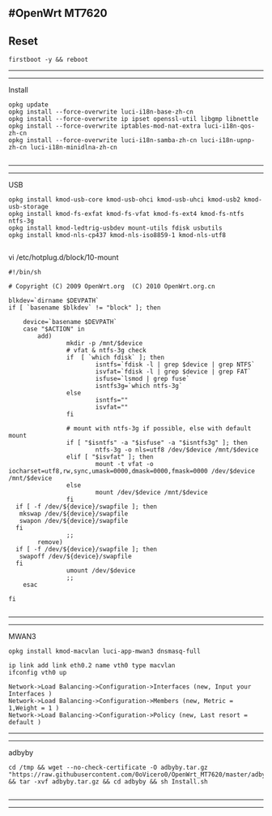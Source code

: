 #OpenWrt MT7620
-------------------------------------------------------------------------------
Reset
-------------------------------------------------------------------------------
```
firstboot -y && reboot
```
-------------------------------------------------------------------------------

-------------------------------------------------------------------------------
Install
```
opkg update
opkg install --force-overwrite luci-i18n-base-zh-cn
opkg install --force-overwrite ip ipset openssl-util libgmp libnettle
opkg install --force-overwrite iptables-mod-nat-extra luci-i18n-qos-zh-cn
opkg install --force-overwrite luci-i18n-samba-zh-cn luci-i18n-upnp-zh-cn luci-i18n-minidlna-zh-cn
   
```
-------------------------------------------------------------------------------

-------------------------------------------------------------------------------
USB
```
opkg install kmod-usb-core kmod-usb-ohci kmod-usb-uhci kmod-usb2 kmod-usb-storage 
opkg install kmod-fs-exfat kmod-fs-vfat kmod-fs-ext4 kmod-fs-ntfs ntfs-3g
opkg install kmod-ledtrig-usbdev mount-utils fdisk usbutils
opkg install kmod-nls-cp437 kmod-nls-iso8859-1 kmod-nls-utf8
     
```
vi /etc/hotplug.d/block/10-mount
```
#!/bin/sh

# Copyright (C) 2009 OpenWrt.org  (C) 2010 OpenWrt.org.cn

blkdev=`dirname $DEVPATH`
if [ `basename $blkdev` != "block" ]; then

    device=`basename $DEVPATH`
    case "$ACTION" in
        add)
                mkdir -p /mnt/$device
                # vfat & ntfs-3g check
                if  [ `which fdisk` ]; then
                        isntfs=`fdisk -l | grep $device | grep NTFS`
                        isvfat=`fdisk -l | grep $device | grep FAT`
                        isfuse=`lsmod | grep fuse`
                        isntfs3g=`which ntfs-3g`
                else
                        isntfs=""
                        isvfat=""
                fi

                # mount with ntfs-3g if possible, else with default mount
                if [ "$isntfs" -a "$isfuse" -a "$isntfs3g" ]; then
                        ntfs-3g -o nls=utf8 /dev/$device /mnt/$device
                elif [ "$isvfat" ]; then
                        mount -t vfat -o iocharset=utf8,rw,sync,umask=0000,dmask=0000,fmask=0000 /dev/$device /mnt/$device
                else
                        mount /dev/$device /mnt/$device
                fi
  if [ -f /dev/${device}/swapfile ]; then
   mkswap /dev/${device}/swapfile
   swapon /dev/${device}/swapfile
  fi
                ;;
        remove)
  if [ -f /dev/${device}/swapfile ]; then
   swapoff /dev/${device}/swapfile
  fi
                umount /dev/$device
                ;;
    esac

fi
   
```
-------------------------------------------------------------------------------

-------------------------------------------------------------------------------
MWAN3
```
opkg install kmod-macvlan luci-app-mwan3 dnsmasq-full

ip link add link eth0.2 name vth0 type macvlan
ifconfig vth0 up

Network->Load Balancing->Configuration->Interfaces (new, Input your Interfaces )
Network->Load Balancing->Configuration->Members (new, Metric = 1,Weight = 1 )
Network->Load Balancing->Configuration->Policy (new, Last resort = default )
```
-------------------------------------------------------------------------------

-------------------------------------------------------------------------------
adbyby
```
cd /tmp && wget --no-check-certificate -O adbyby.tar.gz "https://raw.githubusercontent.com/0oVicero0/OpenWrt_MT7620/master/adbyby.tar.gz" && tar -xvf adbyby.tar.gz && cd adbyby && sh Install.sh
   
```
-------------------------------------------------------------------------------

-------------------------------------------------------------------------------

